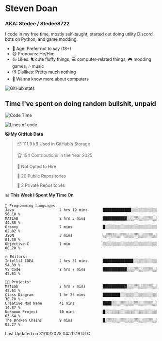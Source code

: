 # Steven Doan
### AKA: Stedee / Stedee8722
I code in my free time, mostly self-taught, started out doing utility Discord bots on Python, and game modding.

- 🤔 Age: Prefer not to say (18+)
- 😄 Pronouns: He/Him
- 👍 Likes: 🐈 cute fluffy things, 💻 computer-related things, 🎮 modding games, 🎶 music
- 👎 Dislikes: Pretty much nothing
- 🥹 Wanna know more about computers

![GitHub stats](https://github-readme-stats-iota-mocha-40.vercel.app/api?username=Stedee8722&show=prs_merged,prs_merged_percentage&show_icons=true&theme=transparent)

## Time I've spent on doing random bullshit, unpaid
<!--START_SECTION:Time I've spent on doing random bullshit, unpaid-->
![Code Time](http://img.shields.io/badge/Code%20Time-369%20hrs%2010%20mins-blue)

![Lines of code](https://img.shields.io/badge/From%20Hello%20World%20I%27ve%20Written-91.7%20thousand%20lines%20of%20code-blue)

**🐱 My GitHub Data** 

> 📦 111.9 kB Used in GitHub's Storage 
 > 
> 🏆 154 Contributions in the Year 2025
 > 
> 🚫 Not Opted to Hire
 > 
> 📜 20 Public Repositories 
 > 
> 🔑 2 Private Repositories 
 > 
📊 **This Week I Spent My Time On** 

```text
💬 Programming Languages: 
Java                     2 hrs 19 mins       █████████████░░░░░░░░░░░░   50.18 % 
MATLAB                   2 hrs 5 mins        ███████████░░░░░░░░░░░░░░   44.88 % 
Groovy                   7 mins              █░░░░░░░░░░░░░░░░░░░░░░░░   02.82 % 
JSON                     3 mins              ░░░░░░░░░░░░░░░░░░░░░░░░░   01.30 % 
Objective-C              1 min               ░░░░░░░░░░░░░░░░░░░░░░░░░   00.70 % 

🔥 Editors: 
IntelliJ IDEA            2 hrs 31 mins       ██████████████░░░░░░░░░░░   54.39 % 
VS Code                  2 hrs 7 mins        ███████████░░░░░░░░░░░░░░   45.61 % 

🐱‍💻 Projects: 
MatLab                   2 hrs 7 mins        ███████████░░░░░░░░░░░░░░   45.61 % 
Class Diagram            1 hr 25 mins        ████████░░░░░░░░░░░░░░░░░   30.70 % 
Creative Mod Name        41 mins             ████░░░░░░░░░░░░░░░░░░░░░   14.87 % 
Unknown Project          10 mins             █░░░░░░░░░░░░░░░░░░░░░░░░   03.64 % 
The Broken Chains        9 mins              █░░░░░░░░░░░░░░░░░░░░░░░░   03.27 % 
```


 Last Updated on 31/10/2025 04:20:19 UTC
<!--END_SECTION:Time I've spent on doing random bullshit, unpaid-->
